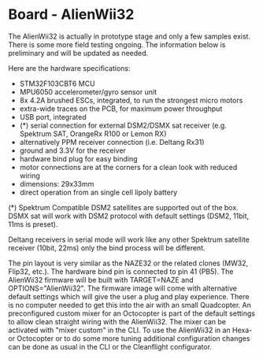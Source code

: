 # Board - AlienWii32

The AlienWii32 is actually in prototype stage and only a few samples exist. There is some more field testing ongoing. The information below is preliminary and will be updated as needed.

Here are the hardware specifications:

- STM32F103CBT6 MCU
- MPU6050 accelerometer/gyro sensor unit
- 8x 4.2A brushed ESCs, integrated, to run the strongest micro motors
- extra-wide traces on the PCB, for maximum power throughput
- USB port, integrated
- (*) serial connection for external DSM2/DSMX sat receiver (e.g. Spektrum SAT, OrangeRx R100 or Lemon RX)
- alternatively PPM receiver connection (i.e. Deltang Rx31)
- ground and 3.3V for the receiver
- hardware bind plug for easy binding
- motor connections are at the corners for a clean look with reduced wiring
- dimensions: 29x33mm
- direct operation from an single cell lipoly battery

(*) Spektrum Compatible DSM2 satellites are supported out of the box. DSMX sat will work with DSM2 protocol with default settings (DSM2, 11bit, 11ms is preset). 

Deltang receivers in serial mode will work like any other Spektrum satellite receiver (10bit, 22ms) only the bind process will be different. 

The pin layout is very similar as the NAZE32 or the related clones (MW32, Flip32, etc.). The hardware bind pin is connected to pin 41 (PB5). The AlienWii32 firmware will be built with TARGET=NAZE and OPTIONS="AlienWii32". The firmware image will come with alternative default settings which will give the user a plug and play experience. There is no computer needed to get this into the air with an small Quadcopter. An preconfigured custom mixer for an Octocopter is part of the default settings to allow clean straight wiring with the AlienWii32. The mixer can be activated with "mixer custom" in the CLI. To use the AlienWii32 in an Hexa- or Octocopter or to do some more tuning additional configuration changes can be done as usual in the CLI or the Cleanflight configurator. 
